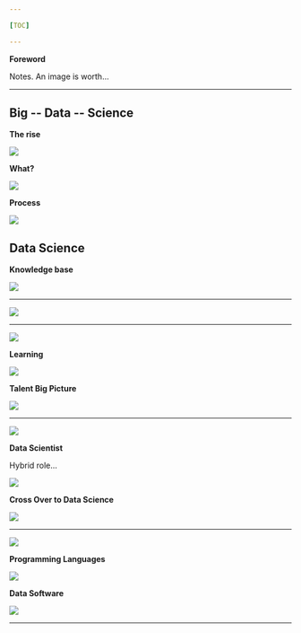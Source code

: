 ```yaml
---

[TOC]

---
```


**Foreword**

Notes. An image is worth...

---

## Big -- Data -- Science

**The rise**

![](img/Infographies/rise_of_big_data.jpg)

**What?**

![](img/Infographies/what_is_big_data.jpg)

**Process**

![](img/Infographies/big_data_process.jpg)

## Data Science

**Knowledge base**

![](img/Infographies/data_science_vd.png)

-----

![](img/Infographies/data_science_vd2.png)

-----

![](img/Infographies/DataScienceDisciplines.png)

**Learning**

![](img/Infographies/content_datascienceeightsteps.png)

**Talent Big Picture**

![](img/Infographies/Data_Science_Industry.png)

-----

![](img/Infographies/Data_Science_Roles.jpg)

**Data Scientist**

Hybrid role...

![](img/Infographies/Data_Scientist.jpg)

**Cross Over to Data Science**

![](img/Infographies/Python_Web_Development_Data_Science.png)

-----

![](img/Infographies/Data_Scientist2.jpg)

**Programming Languages**

![](img/Infographies/R_vs_Python.png)

**Data Software** 

![](img/Infographies/SAS_vs_R.png)

-----